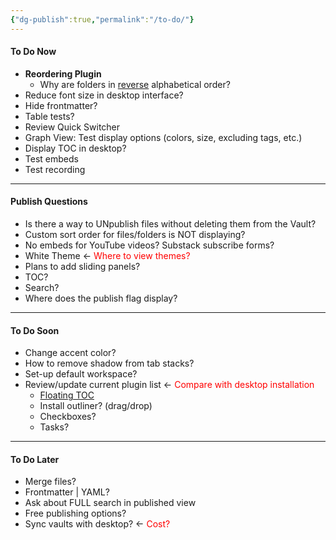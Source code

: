 ```yaml
---
{"dg-publish":true,"permalink":"/to-do/"}
---
```


#### To Do Now
- **Reordering Plugin**
	- Why are folders in <u>reverse</u> alphabetical order?
- Reduce font size in desktop interface?
- Hide frontmatter?
- Table tests?
- Review Quick Switcher
- Graph View: Test display options (colors, size, excluding tags, etc.)
- Display TOC in desktop?
- Test embeds
- Test recording

---

#### Publish Questions
- Is there a way to UNpublish files without deleting them from the Vault?
- Custom sort order for files/folders is NOT displaying?
- No embeds for YouTube videos? Substack subscribe forms?
- White Theme <- <font color="#ff0000">Where to view themes?</font>
- Plans to add sliding panels?
- TOC?
- Search?
- Where does the publish flag display?

---

#### To Do Soon
- Change accent color?
- How to remove shadow from tab stacks?
- Set-up default workspace?
- Review/update current plugin list <- <font color="#ff0000">Compare with desktop installation</font>
	- [Floating TOC]()
	- Install outliner? (drag/drop)
	- Checkboxes?
	- Tasks?

---

#### To Do Later
- Merge files?
- Frontmatter | YAML?
- Ask about FULL search in published view
- Free publishing options?
- Sync vaults with desktop? <- <font color="#ff0000">Cost?</font>

